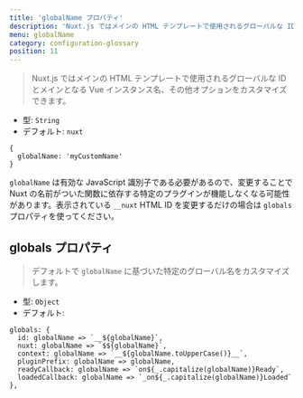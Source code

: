 ```yaml
---
title: 'globalName プロパティ'
description: 'Nuxt.js ではメインの HTML テンプレートで使用されるグローバルな ID とメインとなる Vue インスタンス名、その他オプションをカスタマイズできます。'
menu: globalName
category: configuration-glossary
position: 11
---
```


> Nuxt.js ではメインの HTML テンプレートで使用されるグローバルな ID とメインとなる Vue インスタンス名、その他オプションをカスタマイズできます。

- 型: `String`
- デフォルト: `nuxt`

```js{}[nuxt.config.js]
{
  globalName: 'myCustomName'
}
```

<base-alert>

`globalName` は有効な JavaScript 識別子である必要があるので、変更することで Nuxt の名前がついた関数に依存する特定のプラグインが機能しなくなる可能性があります。表示されている `__nuxt` HTML ID を変更するだけの場合は `globals` プロパティを使ってください。

</base-alert>

## globals プロパティ

> デフォルトで `globalName` に基づいた特定のグローバル名をカスタマイズします。

- 型: `Object`
- デフォルト:

```js{}[nuxt.config.js]
globals: {
  id: globalName => `__${globalName}`,
  nuxt: globalName => `$${globalName}`,
  context: globalName => `__${globalName.toUpperCase()}__`,
  pluginPrefix: globalName => globalName,
  readyCallback: globalName => `on${_.capitalize(globalName)}Ready`,
  loadedCallback: globalName => `_on${_.capitalize(globalName)}Loaded`
},
```
